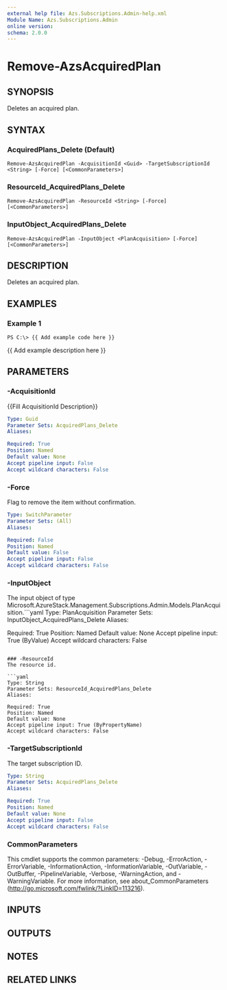 ```yaml
---
external help file: Azs.Subscriptions.Admin-help.xml
Module Name: Azs.Subscriptions.Admin
online version: 
schema: 2.0.0
---
```


# Remove-AzsAcquiredPlan

## SYNOPSIS
Deletes an acquired plan.

## SYNTAX

### AcquiredPlans_Delete (Default)
```
Remove-AzsAcquiredPlan -AcquisitionId <Guid> -TargetSubscriptionId <String> [-Force] [<CommonParameters>]
```

### ResourceId_AcquiredPlans_Delete
```
Remove-AzsAcquiredPlan -ResourceId <String> [-Force] [<CommonParameters>]
```

### InputObject_AcquiredPlans_Delete
```
Remove-AzsAcquiredPlan -InputObject <PlanAcquisition> [-Force] [<CommonParameters>]
```

## DESCRIPTION
Deletes an acquired plan.

## EXAMPLES

### Example 1
```
PS C:\> {{ Add example code here }}
```

{{ Add example description here }}

## PARAMETERS

### -AcquisitionId
{{Fill AcquisitionId Description}}

```yaml
Type: Guid
Parameter Sets: AcquiredPlans_Delete
Aliases: 

Required: True
Position: Named
Default value: None
Accept pipeline input: False
Accept wildcard characters: False
```

### -Force
Flag to remove the item without confirmation.

```yaml
Type: SwitchParameter
Parameter Sets: (All)
Aliases: 

Required: False
Position: Named
Default value: False
Accept pipeline input: False
Accept wildcard characters: False
```

### -InputObject
The input object of type Microsoft.AzureStack.Management.Subscriptions.Admin.Models.PlanAcquisition.```yaml
Type: PlanAcquisition
Parameter Sets: InputObject_AcquiredPlans_Delete
Aliases: 

Required: True
Position: Named
Default value: None
Accept pipeline input: True (ByValue)
Accept wildcard characters: False
```

### -ResourceId
The resource id.

```yaml
Type: String
Parameter Sets: ResourceId_AcquiredPlans_Delete
Aliases: 

Required: True
Position: Named
Default value: None
Accept pipeline input: True (ByPropertyName)
Accept wildcard characters: False
```

### -TargetSubscriptionId
The target subscription ID.

```yaml
Type: String
Parameter Sets: AcquiredPlans_Delete
Aliases: 

Required: True
Position: Named
Default value: None
Accept pipeline input: False
Accept wildcard characters: False
```

### CommonParameters
This cmdlet supports the common parameters: -Debug, -ErrorAction, -ErrorVariable, -InformationAction, -InformationVariable, -OutVariable, -OutBuffer, -PipelineVariable, -Verbose, -WarningAction, and -WarningVariable. For more information, see about_CommonParameters (http://go.microsoft.com/fwlink/?LinkID=113216).

## INPUTS

## OUTPUTS

## NOTES

## RELATED LINKS

